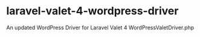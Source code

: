 # laravel-valet-4-wordpress-driver
 An updated WordPress Driver for Laravel Valet 4
WordPressValetDriver.php 
